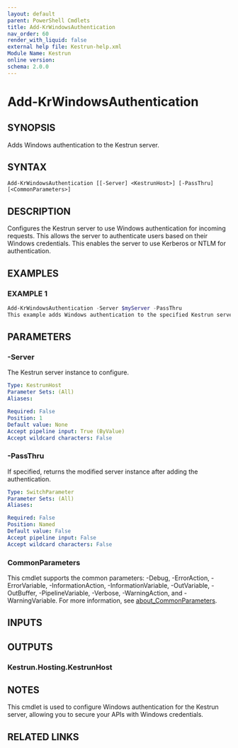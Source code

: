 ```yaml
---
layout: default
parent: PowerShell Cmdlets
title: Add-KrWindowsAuthentication
nav_order: 60
render_with_liquid: false
external help file: Kestrun-help.xml
Module Name: Kestrun
online version:
schema: 2.0.0
---
```


# Add-KrWindowsAuthentication

## SYNOPSIS
Adds Windows authentication to the Kestrun server.

## SYNTAX

```
Add-KrWindowsAuthentication [[-Server] <KestrunHost>] [-PassThru] [<CommonParameters>]
```

## DESCRIPTION
Configures the Kestrun server to use Windows authentication for incoming requests.
This allows the server to authenticate users based on their Windows credentials.
This enables the server to use Kerberos or NTLM for authentication.

## EXAMPLES

### EXAMPLE 1
```powershell
Add-KrWindowsAuthentication -Server $myServer -PassThru
This example adds Windows authentication to the specified Kestrun server instance and returns the modified instance.
```

## PARAMETERS

### -Server
The Kestrun server instance to configure.

```yaml
Type: KestrunHost
Parameter Sets: (All)
Aliases:

Required: False
Position: 1
Default value: None
Accept pipeline input: True (ByValue)
Accept wildcard characters: False
```

### -PassThru
If specified, returns the modified server instance after adding the authentication.

```yaml
Type: SwitchParameter
Parameter Sets: (All)
Aliases:

Required: False
Position: Named
Default value: False
Accept pipeline input: False
Accept wildcard characters: False
```

### CommonParameters
This cmdlet supports the common parameters: -Debug, -ErrorAction, -ErrorVariable, -InformationAction, -InformationVariable, -OutVariable, -OutBuffer, -PipelineVariable, -Verbose, -WarningAction, and -WarningVariable. For more information, see [about_CommonParameters](http://go.microsoft.com/fwlink/?LinkID=113216).

## INPUTS

## OUTPUTS

### Kestrun.Hosting.KestrunHost
## NOTES
This cmdlet is used to configure Windows authentication for the Kestrun server, allowing you to secure your APIs with Windows credentials.

## RELATED LINKS
